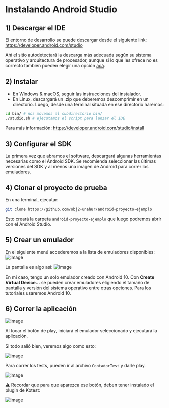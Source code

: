 # Instalando Android Studio

## 1) Descargar el IDE

El entorno de desarrollo se puede descargar desde el siguiente link:
https://developer.android.com/studio

Ahí el sitio autodetectará la descarga más adecuada según su sistema operativo y arquitectura de procesador, aunque si lo que les ofrece no es correcto también pueden elegir una opción [acá](https://developer.android.com/studio#downloads).

## 2) Instalar

- En Windows & macOS, seguir las instrucciones del instalador.
- En Linux, descargará un .zip que deberemos descomprimir en un directorio. Luego, desde una terminal situada en ese directorio haremos:
```bash
cd bin/ # nos movemos al subdirectorio bin/
./studio.sh # ejecutamos el script para lanzar el IDE
```

Para más información: https://developer.android.com/studio/install

## 3) Configurar el SDK

La primera vez que abramos el software, descargará algunas herramientas necesarias como el Android SDK. Se recomienda seleccionar las últimas versiones del SDK y al menos una imagen de Android para correr los emuladores.

## 4) Clonar el proyecto de prueba

En una terminal, ejecutar:

```bash
git clone https://github.com/obj2-unahur/android-proyecto-ejemplo
```

Esto creará la carpeta `android-proyecto-ejemplo` que luego podremos abrir con el Android Studio.

## 5) Crear un emulador

En el siguiente menú accederemos a la lista de emuladores disponibles:
![image](https://user-images.githubusercontent.com/1631752/110283953-bc537800-7fbf-11eb-840e-2c8b746b79cc.png)

La pantalla es algo así:
![image](https://user-images.githubusercontent.com/1631752/110283992-d5f4bf80-7fbf-11eb-8ba1-a5295087ebf6.png)

En mi caso, tengo un solo emulador creado con Android 10. Con **Create Virtual Device...** se pueden crear emuladores eligiendo el tamaño de pantalla y versión del sistema operativo entre otras opciones. Para los tutoriales usaremos Android 10.

## 6) Correr la aplicación

![image](https://user-images.githubusercontent.com/1631752/110284261-4a2f6300-7fc0-11eb-8a72-4f7e2867acb2.png)

Al tocar el botón de play, iniciará el emulador seleccionado y ejecutará la aplicación.

Si todo salió bien, veremos algo como esto:

![image](https://user-images.githubusercontent.com/1631752/110284319-63d0aa80-7fc0-11eb-8c6f-17291184b49d.png)

Para correr los tests, pueden ir al archivo `ContadorTest` y darle play.

![image](https://user-images.githubusercontent.com/1631752/110284438-967aa300-7fc0-11eb-8b35-07e4d0433e24.png)

:warning: Recordar que para que aparezca ese botón, deben tener instalado el plugin de Kotest:

![image](https://user-images.githubusercontent.com/1631752/110284531-b6aa6200-7fc0-11eb-9dec-b6a86acab903.png)
